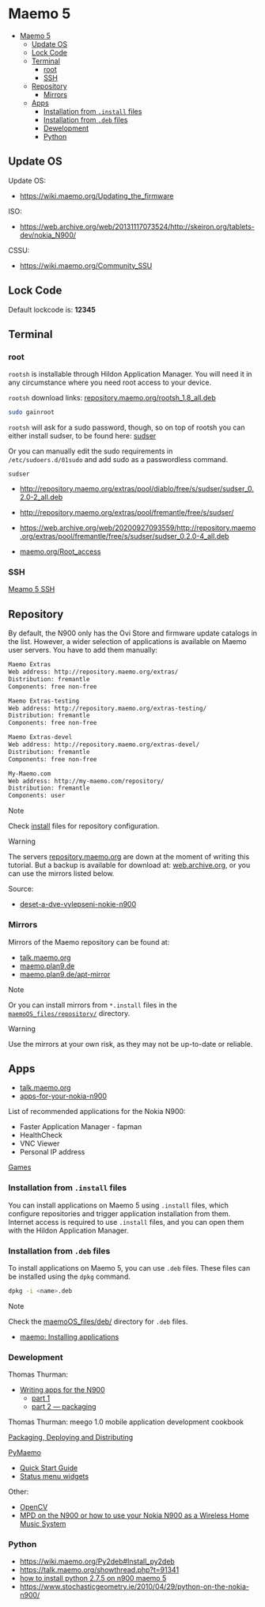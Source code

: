 # Maemo 5 

- [Maemo 5](#maemo-5)
  - [Update OS](#update-os)
  - [Lock Code](#lock-code)
  - [Terminal](#terminal)
    - [root](#root)
    - [SSH](#ssh)
  - [Repository](#repository)
    - [Mirrors](#mirrors)
  - [Apps](#apps)
    - [Installation from `.install` files](#installation-from-install-files)
    - [Installation from `.deb` files](#installation-from-deb-files)
    - [Dewelopment](#dewelopment)
    - [Python](#python)


## Update OS
Update OS:
- https://wiki.maemo.org/Updating_the_firmware

ISO:
- https://web.archive.org/web/20131117073524/http://skeiron.org/tablets-dev/nokia_N900/

CSSU:
- https://wiki.maemo.org/Community_SSU

## Lock Code
Default lockcode is: **12345**

## Terminal
### root

`rootsh` is installable through Hildon Application Manager. You will need it in any circumstance where you need root access to your device.  

`rootsh` download links: [repository.maemo.org/rootsh_1.8_all.deb](http://repository.maemo.org/extras/pool/fremantle/free/r/rootsh/rootsh_1.8_all.deb)


```bash
sudo gainroot
```

`rootsh` will ask for a sudo password, though, so on top of rootsh you can either install sudser, to be found here: 
[sudser](http://maemo.org/packages/view/sudser/)  
  
Or you can manually edit the sudo requirements in  
`/etc/sudoers.d/01sudo` and add sudo as a passwordless command.

`sudser`
- http://repository.maemo.org/extras/pool/diablo/free/s/sudser/sudser_0.2.0-2_all.deb
- http://repository.maemo.org/extras/pool/fremantle/free/s/sudser/
- https://web.archive.org/web/20200927093559/http://repository.maemo.org/extras/pool/fremantle/free/s/sudser/sudser_0.2.0-4_all.deb


- [maemo.org/Root_access](https://wiki.maemo.org/Root_access)

### SSH

[Meamo 5 SSH](../doc/Nokia%20N900%20-%20SSH.md)

## Repository
By default, the N900 only has the Ovi Store and firmware update catalogs in the list. However, a wider selection of applications is available on Maemo user servers. You have to add them manually:

```txt
Maemo Extras
Web address: http://repository.maemo.org/extras/
Distribution: fremantle
Components: free non-free

Maemo Extras-testing
Web address: http://repository.maemo.org/extras-testing/
Distribution: fremantle
Components: free non-free

Maemo Extras-devel
Web address: http://repository.maemo.org/extras-devel/
Distribution: fremantle
Components: free non-free

My-Maemo.com
Web address: http://my-maemo.com/repository/
Distribution: fremantle
Components: user
```

> [!note]
> Check [install](./repository/) files for repository configuration.

> [!warning]
> The servers [repository.maemo.org](repository.maemo.org) are down at the moment of writing this tutorial. But a backup is available for download at:
[web.archive.org](https://web.archive.org/web/20250201032157/http://repository.maemo.org/), or you can use the mirrors listed below.


Source:
- [deset-a-dve-vylepseni-nokie-n900](https://www.idnes.cz/mobil/aplikace/deset-a-dve-vylepseni-nokie-n900-aplikace-ktere-musite-mit.A100209_192018_programy_lhc)

### Mirrors

Mirrors of the Maemo repository can be found at:
- [talk.maemo.org](https://talk.maemo.org/showthread.php?t=101524&page=3)
- [maemo.plan9.de](https://maemo.plan9.de/)
- [maemo.plan9.de/apt-mirror](https://maemo.plan9.de/apt-mirror/mirror/repository.maemo.org/)

> [!note]
> Or you can install mirrors from `*.install` files in the [`maemoOS_files/repository/`](./repository/) directory.

> [!warning]
> Use the mirrors at your own risk, as they may not be up-to-date or reliable.

## Apps
- [talk.maemo.org](https://talk.maemo.org/showthread.php?t=100636)
- [apps-for-your-nokia-n900](http://mynokiablog.com/2010/05/13/apps-apps-and-some-more-apps-for-your-nokia-n900-maemo-5/)

List of recommended applications for the Nokia N900:
- Faster Application Manager - fapman
- HealthCheck
- VNC Viewer
- Personal IP address

[Games](../doc/maemo_games.md)

### Installation from `.install` files 
You can install applications on Maemo 5 using `.install` files, which configure repositories and trigger application installation from them. Internet access is required to use `.install` files, and you can open them with the Hildon Application Manager.

### Installation from `.deb` files
To install applications on Maemo 5, you can use `.deb` files. These files can be installed using the `dpkg` command.
```bash
dpkg -i <name>.deb
```

> [!note]
> Check the [maemoOS_files/deb/](./deb/) directory for `.deb` files.

- [maemo: Installing applications](https://wiki.maemo.org/Installing_applications)

### Dewelopment

Thomas Thurman:
- [Writing apps for the N900](https://blogs.gnome.org/tthurman/2009/09/06/n900-tutorial-contents/)
  - [part 1](https://blogs.gnome.org/tthurman/2009/09/03/writing-apps-for-the-n900-part-1/)
  - [part 2 — packaging](https://blogs.gnome.org/tthurman/2009/09/06/writing-apps-for-the-n900-part-2-packaging/)

Thomas Thurman: meego 1.0 mobile application development cookbook 

[Packaging, Deploying and Distributing](https://wiki.maemo.org/Documentation/Maemo_5_Developer_Guide/Packaging,_Deploying_and_Distributing#Making_Application_Packages)
 
[PyMaemo](https://wiki.maemo.org/PyMaemo)

- [Quick Start Guide](https://wiki.maemo.org/PyMaemo/QuickStartGuide)
- [Status menu widgets](https://wiki.maemo.org/PyMaemo/HildonDesktop#Example_-_Status_menu_widgets_.28Fremantle_only.29)

Other:

- [OpenCV](https://www.samontab.com/web/2012/12/installing-opencv-in-the-nokia-n900-maemo/)
- [MPD on the N900 or how to use your Nokia N900 as a Wireless Home Music System](https://www.samontab.com/web/2012/01/mpd-on-the-n900-or-how-to-use-your-nokia-n900-as-a-wireless-home-music-system/)

### Python
- https://wiki.maemo.org/Py2deb#Install_py2deb
- https://talk.maemo.org/showthread.php?t=91341
- [how to install python 2.7.5 on n900 maemo 5](https://gnahackteam.wordpress.com/2013/09/12/how-to-install-python-2-7-5-on-n900-maemo-5/)
- https://www.stochasticgeometry.ie/2010/04/29/python-on-the-nokia-n900/